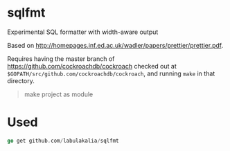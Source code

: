 # sqlfmt

Experimental SQL formatter with width-aware output

Based on http://homepages.inf.ed.ac.uk/wadler/papers/prettier/prettier.pdf.

Requires having the master branch of https://github.com/cockroachdb/cockroach checked out at `$GOPATH/src/github.com/cockroachdb/cockroach`, and running `make` in that directory.

> make project as module

# Used
```go
go get github.com/labulakalia/sqlfmt
```